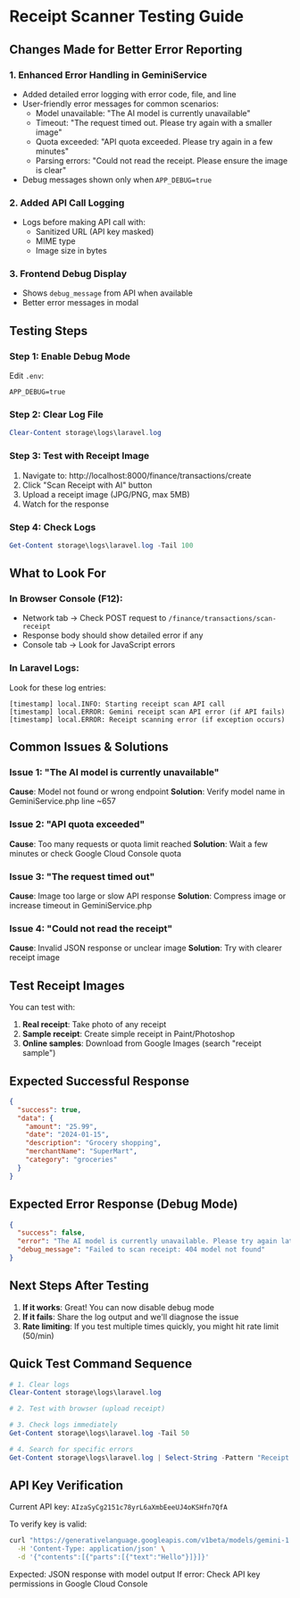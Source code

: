 # Receipt Scanner Testing Guide

## Changes Made for Better Error Reporting

### 1. Enhanced Error Handling in GeminiService
- Added detailed error logging with error code, file, and line
- User-friendly error messages for common scenarios:
  - Model unavailable: "The AI model is currently unavailable"
  - Timeout: "The request timed out. Please try again with a smaller image"
  - Quota exceeded: "API quota exceeded. Please try again in a few minutes"
  - Parsing errors: "Could not read the receipt. Please ensure the image is clear"
- Debug messages shown only when `APP_DEBUG=true`

### 2. Added API Call Logging
- Logs before making API call with:
  - Sanitized URL (API key masked)
  - MIME type
  - Image size in bytes

### 3. Frontend Debug Display
- Shows `debug_message` from API when available
- Better error messages in modal

## Testing Steps

### Step 1: Enable Debug Mode
Edit `.env`:
```
APP_DEBUG=true
```

### Step 2: Clear Log File
```powershell
Clear-Content storage\logs\laravel.log
```

### Step 3: Test with Receipt Image
1. Navigate to: http://localhost:8000/finance/transactions/create
2. Click "Scan Receipt with AI" button
3. Upload a receipt image (JPG/PNG, max 5MB)
4. Watch for the response

### Step 4: Check Logs
```powershell
Get-Content storage\logs\laravel.log -Tail 100
```

## What to Look For

### In Browser Console (F12):
- Network tab → Check POST request to `/finance/transactions/scan-receipt`
- Response body should show detailed error if any
- Console tab → Look for JavaScript errors

### In Laravel Logs:
Look for these log entries:
```
[timestamp] local.INFO: Starting receipt scan API call
[timestamp] local.ERROR: Gemini receipt scan API error (if API fails)
[timestamp] local.ERROR: Receipt scanning error (if exception occurs)
```

## Common Issues & Solutions

### Issue 1: "The AI model is currently unavailable"
**Cause**: Model not found or wrong endpoint
**Solution**: Verify model name in GeminiService.php line ~657

### Issue 2: "API quota exceeded"
**Cause**: Too many requests or quota limit reached
**Solution**: Wait a few minutes or check Google Cloud Console quota

### Issue 3: "The request timed out"
**Cause**: Image too large or slow API response
**Solution**: Compress image or increase timeout in GeminiService.php

### Issue 4: "Could not read the receipt"
**Cause**: Invalid JSON response or unclear image
**Solution**: Try with clearer receipt image

## Test Receipt Images

You can test with:
1. **Real receipt**: Take photo of any receipt
2. **Sample receipt**: Create simple receipt in Paint/Photoshop
3. **Online samples**: Download from Google Images (search "receipt sample")

## Expected Successful Response

```json
{
  "success": true,
  "data": {
    "amount": "25.99",
    "date": "2024-01-15",
    "description": "Grocery shopping",
    "merchantName": "SuperMart",
    "category": "groceries"
  }
}
```

## Expected Error Response (Debug Mode)

```json
{
  "success": false,
  "error": "The AI model is currently unavailable. Please try again later.",
  "debug_message": "Failed to scan receipt: 404 model not found"
}
```

## Next Steps After Testing

1. **If it works**: Great! You can now disable debug mode
2. **If it fails**: Share the log output and we'll diagnose the issue
3. **Rate limiting**: If you test multiple times quickly, you might hit rate limit (50/min)

## Quick Test Command Sequence

```powershell
# 1. Clear logs
Clear-Content storage\logs\laravel.log

# 2. Test with browser (upload receipt)

# 3. Check logs immediately
Get-Content storage\logs\laravel.log -Tail 50

# 4. Search for specific errors
Get-Content storage\logs\laravel.log | Select-String -Pattern "Receipt scanning error|Gemini receipt scan API error|Starting receipt scan"
```

## API Key Verification

Current API key: `AIzaSyCg2151c78yrL6aXmbEeeUJ4oKSHfn7QfA`

To verify key is valid:
```bash
curl "https://generativelanguage.googleapis.com/v1beta/models/gemini-1.5-flash:generateContent?key=AIzaSyCg2151c78yrL6aXmbEeeUJ4oKSHfn7QfA" \
  -H 'Content-Type: application/json' \
  -d '{"contents":[{"parts":[{"text":"Hello"}]}]}'
```

Expected: JSON response with model output
If error: Check API key permissions in Google Cloud Console
